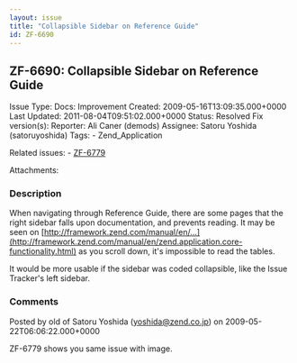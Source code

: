 ```yaml
---
layout: issue
title: "Collapsible Sidebar on Reference Guide"
id: ZF-6690
---
```


ZF-6690: Collapsible Sidebar on Reference Guide
-----------------------------------------------

 Issue Type: Docs: Improvement Created: 2009-05-16T13:09:35.000+0000 Last Updated: 2011-08-04T09:51:02.000+0000 Status: Resolved Fix version(s): 
 Reporter:  Ali Caner (demods)  Assignee:  Satoru Yoshida (satoruyoshida)  Tags: - Zend\_Application
 
 Related issues: - [ZF-6779](/issues/browse/ZF-6779)
 
 Attachments: 
### Description

When navigating through Reference Guide, there are some pages that the right sidebar falls upon documentation, and prevents reading. It may be seen on [http://framework.zend.com/manual/en/…](http://framework.zend.com/manual/en/zend.application.core-functionality.html) as you scroll down, it's impossible to read the tables.

It would be more usable if the sidebar was coded collapsible, like the Issue Tracker's left sidebar.

 

 

### Comments

Posted by old of Satoru Yoshida (yoshida@zend.co.jp) on 2009-05-22T06:06:22.000+0000

ZF-6779 shows you same issue with image.

 

 